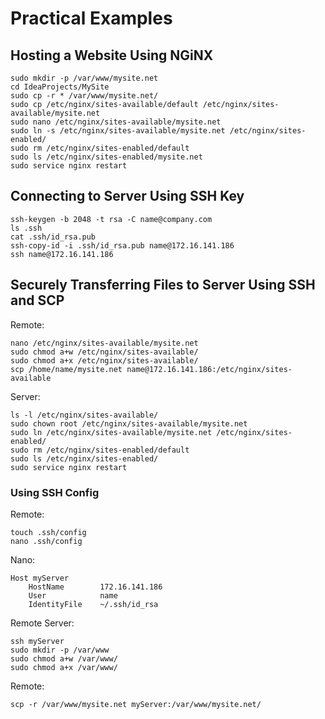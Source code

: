 # Practical Examples

## Hosting a Website Using NGiNX

```
sudo mkdir -p /var/www/mysite.net
cd IdeaProjects/MySite
sudo cp -r * /var/www/mysite.net/
sudo cp /etc/nginx/sites-available/default /etc/nginx/sites-available/mysite.net
sudo nano /etc/nginx/sites-available/mysite.net
sudo ln -s /etc/nginx/sites-available/mysite.net /etc/nginx/sites-enabled/
sudo rm /etc/nginx/sites-enabled/default
sudo ls /etc/nginx/sites-enabled/mysite.net
sudo service nginx restart
```


## Connecting to Server Using SSH Key

```
ssh-keygen -b 2048 -t rsa -C name@company.com
ls .ssh
cat .ssh/id_rsa.pub
ssh-copy-id -i .ssh/id_rsa.pub name@172.16.141.186
ssh name@172.16.141.186
```


## Securely Transferring Files to Server Using SSH and SCP

Remote:
```
nano /etc/nginx/sites-available/mysite.net
sudo chmod a+w /etc/nginx/sites-available/
sudo chmod a+x /etc/nginx/sites-available/
scp /home/name/mysite.net name@172.16.141.186:/etc/nginx/sites-available
```

Server:
```
ls -l /etc/nginx/sites-available/
sudo chown root /etc/nginx/sites-available/mysite.net
sudo ln /etc/nginx/sites-available/mysite.net /etc/nginx/sites-enabled/
sudo rm /etc/nginx/sites-enabled/default
sudo ls /etc/nginx/sites-enabled/
sudo service nginx restart
```

### Using SSH Config
Remote:
```
touch .ssh/config
nano .ssh/config
```

Nano:
```
Host myServer
    HostName        172.16.141.186
    User            name
    IdentityFile    ~/.ssh/id_rsa
```

Remote Server:
```
ssh myServer
sudo mkdir -p /var/www
sudo chmod a+w /var/www/
sudo chmod a+x /var/www/
```

Remote:
```
scp -r /var/www/mysite.net myServer:/var/www/mysite.net/
```
